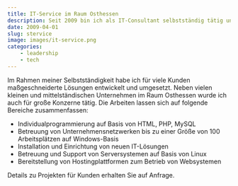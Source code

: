 ```yaml
---
title: IT-Service im Raum Osthessen
description: Seit 2009 bin ich als IT-Consultant selbstständig tätig und biete für viele Kunden maßgeschneiderte Lösungen an.
date: 2009-04-01
slug: stervice
image: images/it-service.png
categories:
    - leadership
    - tech
---
```


Im Rahmen meiner Selbstständigkeit habe ich für viele Kunden maßgeschneiderte Lösungen entwickelt und umgesetzt. Neben vielen kleinen und mittelständischen Unternehmen im Raum Osthessen wurde ich auch für große Konzerne tätig. Die Arbeiten lassen sich auf folgende Bereiche zusammenfassen:

- Individualprogrammierung auf Basis von HTML, PHP, MySQL
- Betreuung von Unternehmensnetzwerken bis zu einer Größe von 100 Arbeitsplätzen auf Windows-Basis
- Installation und Einrichtung von neuen IT-Lösungen
- Betreuung und Support von Serversystemen auf Basis von Linux
- Bereitstellung von Hostingplattformen zum Betrieb von Websystemen

Details zu Projekten für Kunden erhalten Sie auf Anfrage.